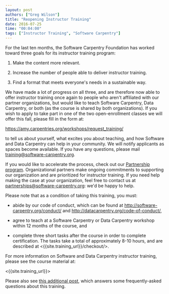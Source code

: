 ```yaml
---
layout: post
authors: ["Greg Wilson"]
title: "Reopening Instructor Training"
date: 2016-07-25
time: "00:04:00"
tags: ["Instructor Training", "Software Carpentry"]
---
```


For the last ten months,
the Software Carpentry Foundation has worked toward three goals
for its instructor training program:

1.  Make the content more relevant.

2.  Increase the number of people able to deliver instructor training.

3.  Find a format that meets everyone's needs in a sustainable way.

We have made a lot of progress on all three,
and are therefore now able to offer instructor training once again
to people who aren't affiliated with our partner organizations,
but would like to teach Software Carpentry, Data Carpentry, or both
(as the course is shared by both organizations).
If you wish to apply to take part
in one of the two open-enrollment classes we will offer this fall,
please fill in the form at:

<https://amy.carpentries.org/workshops/request_training/>

to tell us about yourself,
what excites you about teaching,
and how Software and Data Carpentry can help in your community.
We will notify applicants as spaces become available.
If you have any questions,
please mail
[training@software-carpentry.org](mailto:training@software-carpentry.org).

If you would like to accelerate the process,
check out our [Partnership program]({{site.baseurl}}/scf/join/).
Organizational partners make ongoing commitments to supporting our organization
and are prioritized for instructor training.
If you need help making the case at your organization,
feel free to contact us at
[partnerships@software-carpentry.org](mailto:partnerships@software-carpentry.org):
we'd be happy to help.

Please note that as a condition of taking this training, you must:

*   abide by our code of conduct, which can be found at
    <http://software-carpentry.org/conduct/> and
    <http://datacarpentry.org/code-of-conduct/>,

*   agree to teach at a Software Carpentry or Data Carpentry workshop
    within 12 months of the course,
    and

*   complete three short tasks after the course in order to complete certification.
    The tasks take a total of approximately 8-10 hours,
    and are described at
    <{{site.training_url}}/checkout/>.

For more information on Software and Data Carpentry instructor training,
please see the course material at:

<{{site.training_url}}>

Please also see [this additional post]({{site.baseurl}}/blog/2016/07/more-on-instructor-training.html),
which answers some frequently-asked questions about this training.
